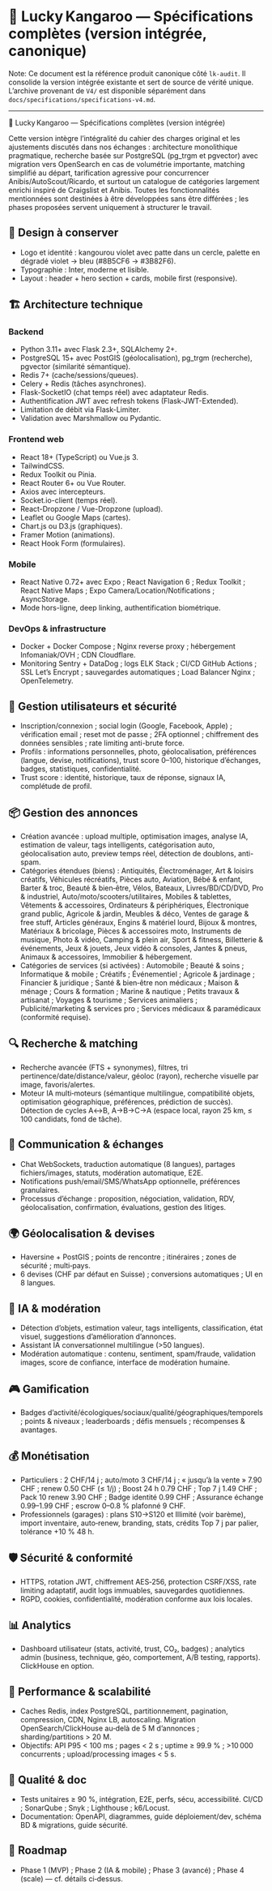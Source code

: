 # 🦘 Lucky Kangaroo — Spécifications complètes (version intégrée, canonique)

Note: Ce document est la référence produit canonique côté `lk-audit`. Il consolide la version intégrée existante et sert de source de vérité unique. L’archive provenant de `V4/` est disponible séparément dans `docs/specifications/specifications-v4.md`.

---

🦘 Lucky Kangaroo — Spécifications complètes (version intégrée)

Cette version intègre l’intégralité du cahier des charges original et les ajustements discutés dans nos échanges : architecture monolithique pragmatique, recherche basée sur PostgreSQL (pg_trgm et pgvector) avec migration vers OpenSearch en cas de volumétrie importante, matching simplifié au départ, tarification agressive pour concurrencer Anibis/AutoScout/Ricardo, et surtout un catalogue de catégories largement enrichi inspiré de Craigslist et Anibis. Toutes les fonctionnalités mentionnées sont destinées à être développées sans être différées ; les phases proposées servent uniquement à structurer le travail.

## 🎨 Design à conserver
- Logo et identité : kangourou violet avec patte dans un cercle, palette en dégradé violet → bleu (#8B5CF6 → #3B82F6).
- Typographie : Inter, moderne et lisible.
- Layout : header + hero section + cards, mobile first (responsive).

## 🏗️ Architecture technique

### Backend
- Python 3.11+ avec Flask 2.3+, SQLAlchemy 2+.
- PostgreSQL 15+ avec PostGIS (géolocalisation), pg_trgm (recherche), pgvector (similarité sémantique).
- Redis 7+ (cache/sessions/queues).
- Celery + Redis (tâches asynchrones).
- Flask-SocketIO (chat temps réel) avec adaptateur Redis.
- Authentification JWT avec refresh tokens (Flask-JWT-Extended).
- Limitation de débit via Flask-Limiter.
- Validation avec Marshmallow ou Pydantic.

### Frontend web
- React 18+ (TypeScript) ou Vue.js 3.
- TailwindCSS.
- Redux Toolkit ou Pinia.
- React Router 6+ ou Vue Router.
- Axios avec intercepteurs.
- Socket.io-client (temps réel).
- React-Dropzone / Vue-Dropzone (upload).
- Leaflet ou Google Maps (cartes).
- Chart.js ou D3.js (graphiques).
- Framer Motion (animations).
- React Hook Form (formulaires).

### Mobile
- React Native 0.72+ avec Expo ; React Navigation 6 ; Redux Toolkit ; React Native Maps ; Expo Camera/Location/Notifications ; AsyncStorage.
- Mode hors-ligne, deep linking, authentification biométrique.

### DevOps & infrastructure
- Docker + Docker Compose ; Nginx reverse proxy ; hébergement Infomaniak/OVH ; CDN Cloudflare.
- Monitoring Sentry + DataDog ; logs ELK Stack ; CI/CD GitHub Actions ; SSL Let’s Encrypt ; sauvegardes automatiques ; Load Balancer Nginx ; OpenTelemetry.

## 👤 Gestion utilisateurs et sécurité
- Inscription/connexion ; social login (Google, Facebook, Apple) ; vérification email ; reset mot de passe ; 2FA optionnel ; chiffrement des données sensibles ; rate limiting anti-brute force.
- Profils : informations personnelles, photo, géolocalisation, préférences (langue, devise, notifications), trust score 0–100, historique d’échanges, badges, statistiques, confidentialité.
- Trust score : identité, historique, taux de réponse, signaux IA, complétude de profil.

## 📦 Gestion des annonces
- Création avancée : upload multiple, optimisation images, analyse IA, estimation de valeur, tags intelligents, catégorisation auto, géolocalisation auto, preview temps réel, détection de doublons, anti-spam.
- Catégories étendues (biens) : Antiquités, Électroménager, Art & loisirs créatifs, Véhicules récréatifs, Pièces auto, Aviation, Bébé & enfant, Barter & troc, Beauté & bien‑être, Vélos, Bateaux, Livres/BD/CD/DVD, Pro & industriel, Auto/moto/scooters/utilitaires, Mobiles & tablettes, Vêtements & accessoires, Ordinateurs & périphériques, Électronique grand public, Agricole & jardin, Meubles & déco, Ventes de garage & free stuff, Articles généraux, Engins & matériel lourd, Bijoux & montres, Matériaux & bricolage, Pièces & accessoires moto, Instruments de musique, Photo & vidéo, Camping & plein air, Sport & fitness, Billetterie & événements, Jeux & jouets, Jeux vidéo & consoles, Jantes & pneus, Animaux & accessoires, Immobilier & hébergement.
- Catégories de services (si activées) : Automobile ; Beauté & soins ; Informatique & mobile ; Créatifs ; Événementiel ; Agricole & jardinage ; Financier & juridique ; Santé & bien‑être non médicaux ; Maison & ménage ; Cours & formation ; Marine & nautique ; Petits travaux & artisanat ; Voyages & tourisme ; Services animaliers ; Publicité/marketing & services pro ; Services médicaux & paramédicaux (conformité requise).

## 🔍 Recherche & matching
- Recherche avancée (FTS + synonymes), filtres, tri pertinence/date/distance/valeur, géoloc (rayon), recherche visuelle par image, favoris/alertes.
- Moteur IA multi‑moteurs (sémantique multilingue, compatibilité objets, optimisation géographique, préférences, prédiction de succès). Détection de cycles A↔B, A→B→C→A (espace local, rayon 25 km, ≤ 100 candidats, fond de tâche).

## 💬 Communication & échanges
- Chat WebSockets, traduction automatique (8 langues), partages fichiers/images, statuts, modération automatique, E2E.
- Notifications push/email/SMS/WhatsApp optionnelle, préférences granulaires.
- Processus d’échange : proposition, négociation, validation, RDV, géolocalisation, confirmation, évaluations, gestion des litiges.

## 🌍 Géolocalisation & devises
- Haversine + PostGIS ; points de rencontre ; itinéraires ; zones de sécurité ; multi‑pays.
- 6 devises (CHF par défaut en Suisse) ; conversions automatiques ; UI en 8 langues.

## 🤖 IA & modération
- Détection d’objets, estimation valeur, tags intelligents, classification, état visuel, suggestions d’amélioration d’annonces.
- Assistant IA conversationnel multilingue (>50 langues).
- Modération automatique : contenu, sentiment, spam/fraude, validation images, score de confiance, interface de modération humaine.

## 🎮 Gamification
- Badges d’activité/écologiques/sociaux/qualité/géographiques/temporels ; points & niveaux ; leaderboards ; défis mensuels ; récompenses & avantages.

## 💰 Monétisation
- Particuliers : 2 CHF/14 j ; auto/moto 3 CHF/14 j ; « jusqu’à la vente » 7.90 CHF ; renew 0.50 CHF (≤ 1/j) ; Boost 24 h 0.79 CHF ; Top 7 j 1.49 CHF ; Pack 10 renew 3.90 CHF ; Badge identité 0.99 CHF ; Assurance échange 0.99–1.99 CHF ; escrow 0–0.8 % plafonné 9 CHF.
- Professionnels (garages) : plans S10→S120 et Illimité (voir barème), import inventaire, auto‑renew, branding, stats, crédits Top 7 j par palier, tolérance +10 % 48 h.

## 🛡️ Sécurité & conformité
- HTTPS, rotation JWT, chiffrement AES‑256, protection CSRF/XSS, rate limiting adaptatif, audit logs immuables, sauvegardes quotidiennes.
- RGPD, cookies, confidentialité, modération conforme aux lois locales.

## 📊 Analytics
- Dashboard utilisateur (stats, activité, trust, CO₂, badges) ; analytics admin (business, technique, géo, comportement, A/B testing, rapports). ClickHouse en option.

## 🚀 Performance & scalabilité
- Caches Redis, index PostgreSQL, partitionnement, pagination, compression, CDN, Nginx LB, autoscaling. Migration OpenSearch/ClickHouse au‑delà de 5 M d’annonces ; sharding/partitions > 20 M.
- Objectifs: API P95 < 100 ms ; pages < 2 s ; uptime ≥ 99.9 % ; >10 000 concurrents ; upload/processing images < 5 s.

## 🧪 Qualité & doc
- Tests unitaires ≥ 90 %, intégration, E2E, perfs, sécu, accessibilité. CI/CD ; SonarQube ; Snyk ; Lighthouse ; k6/Locust.
- Documentation: OpenAPI, diagrammes, guide déploiement/dev, schéma BD & migrations, guide sécurité.

## 📅 Roadmap
- Phase 1 (MVP) ; Phase 2 (IA & mobile) ; Phase 3 (avancé) ; Phase 4 (scale) — cf. détails ci‑dessus.

